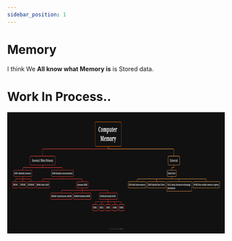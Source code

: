 ```yaml
---
sidebar_position: 1
---
```


# Memory 

I think We  **All know what Memory is** is Stored data.
# Work In Process..

![Memory Xmind map ](./img/memorymindmap.png)
